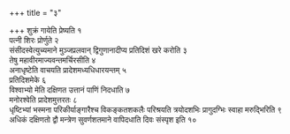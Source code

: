 +++
title = "३"

+++
शुक्रं गायेति प्रेष्यति १  
पत्नी शिरः प्रोर्णुते २  
संसीदस्वेत्युच्यमाने मुञ्जप्रलवान् द्विगुणानादीप्य प्रतिदिशं खरे करोति ३  
तेषु महावीरमाज्यवन्तमर्चिरसीति ४  
अनाधृष्टेति वाचयति प्रादेशमध्यधिधारयन्तम् ५  
प्रतिदिशमेके ६  
विश्वाभ्यो मेति दक्षिणत उत्तानं पाणिं निदधाति ७  
मनोरश्वेति प्रादेशमुत्तरतः ८  
धृष्टिभ्यां भस्मना परिकीर्याङ्गारैश्च विकङ्कतशकलैः परिश्रयति त्रयोदशभिः प्रागुदग्भिः स्वाहा मरुद्भिरिति ९  
अधिकं दक्षिणतो द्वौ मन्त्रेण सुवर्णशतमाने वापिदधाति दिवः संस्पृश इति १०  
